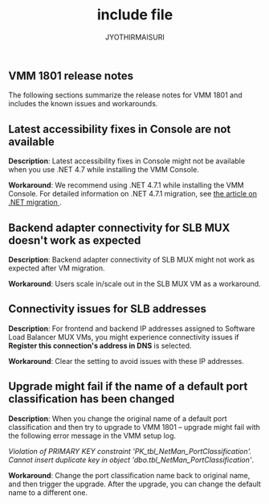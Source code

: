 ﻿---
ms.assetid: 05fe26c2-25a5-44a0-8a34-20a387d317a3
title: include file
description: include file to detail the release notes for System Center Virtual Machine Manager 1801
author:  JYOTHIRMAISURI
ms.author: v-jysur
manager:  riyazp
ms.date:  04/30/2018
ms.topic:  include
ms.prod:  system-center-2016
ms.technology:  virtual-machine-manager
---
## VMM 1801 release notes

The following sections summarize the release notes for VMM 1801 and includes the known issues and workarounds.

## Latest accessibility fixes in Console are not available

 **Description**: Latest accessibility fixes in Console might not be available when you use .NET 4.7 while installing the VMM Console.

 **Workaround**: We recommend using .NET 4.7.1 while installing the VMM Console. For detailed information on .NET 4.7.1 migration, see [the article on .NET migration
  ](https://docs.microsoft.com/dotnet/framework/migration-guide/retargeting/4.7-4.7.1).

## Backend adapter connectivity for SLB MUX doesn't work as expected

**Description**: Backend adapter connectivity of SLB MUX might not work as expected after VM migration.

**Workaround**: Users scale in/scale out in the SLB MUX VM as a workaround.

## Connectivity issues for SLB addresses

**Description**: For frontend and backend IP addresses assigned to Software Load Balancer MUX VMs, you might experience connectivity issues if **Register this connection's address in DNS** is selected.

**Workaround**: Clear the setting to avoid issues with these IP addresses.

## Upgrade might fail if the name of a default port classification has been changed

**Description**: When you change the original name of a default port classification and then try to upgrade to VMM 1801 – upgrade might fail with the following error message in the VMM setup log.

*Violation of PRIMARY KEY constraint 'PK_tbl_NetMan_PortClassification'. Cannot insert duplicate key in object 'dbo.tbl_NetMan_PortClassification'*.

**Workaround**: Change the port classification name back to original name, and then trigger the upgrade. After the upgrade, you can change the default name to a different one.
